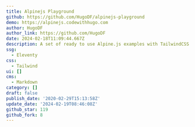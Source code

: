 ```yaml
---
title: Alpinejs Playground
github: https://github.com/HugoDF/alpinejs-playground
demo: https://alpinejs.codewithhugo.com
author: HugoDF
author_link: https://github.com/HugoDF
date: 2024-02-18T11:09:44.667Z
description: A set of ready to use Alpine.js examples with TailwindCSS
ssg:
  - Eleventy
css:
  - Tailwind
ui: []
cms:
  - Markdown
category: []
draft: false
publish_date: '2020-02-29T15:13:58Z'
update_date: '2024-02-19T08:46:08Z'
github_star: 119
github_fork: 8
---
```

